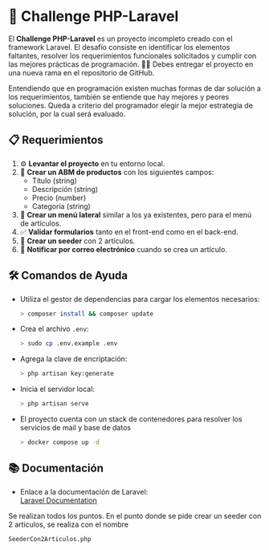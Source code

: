 # 🚀 Challenge PHP-Laravel

El **Challenge PHP-Laravel** es un proyecto incompleto creado con el framework Laravel. El desafío consiste en identificar los elementos faltantes, resolver los requerimientos funcionales solicitados y cumplir con las mejores prácticas de programación. 🧑‍💻 Debes entregar el proyecto en una nueva rama en el repositorio de GitHub.

Entendiendo que en programación existen muchas formas de dar solución a los requerimientos, también se entiende que hay mejores y peores soluciones. Queda a criterio del programador elegir la mejor estrategia de solución, por la cual será evaluado.

## 📋 Requerimientos

1. ⚙️ **Levantar el proyecto** en tu entorno local.
2. 📝 **Crear un ABM de productos** con los siguientes campos:
    - Título (string)
    - Descripción (string)
    - Precio (number)
    - Categoría (string)
3. 📂 **Crear un menú lateral** similar a los ya existentes, pero para el menú de artículos.
4. ✅ **Validar formularios** tanto en el front-end como en el back-end.
5. 🌱 **Crear un seeder** con 2 artículos.
6. 📧 **Notificar por correo electrónico** cuando se crea un artículo.

## 🛠️ Comandos de Ayuda

- Utiliza el gestor de dependencias para cargar los elementos necesarios:  
  ```bash
  > composer install && composer update  
  ```

- Crea el archivo `.env`:  
  ```bash
  > sudo cp .env.example .env
  ```

- Agrega la clave de encriptación:  
  ```bash
  > php artisan key:generate
  ```

- Inicia el servidor local:  
  ```bash
  > php artisan serve
  ```
- El proyecto cuenta con un stack de contenedores para resolver los servicios de mail y base de datos  
  ```bash 
  > docker compose up -d
  ```

## 📚 Documentación

- Enlace a la documentación de Laravel:  
  [Laravel Documentation](https://laravel.com)


Se realizan todos los puntos. En el punto donde se pide crear un seeder con 2 articulos, se realiza con el nombre 
```bash
SeederCon2Articulos.php
```